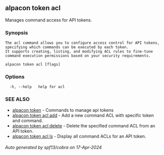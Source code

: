 ## alpacon token acl

Manages command access for API tokens.

### Synopsis


	The acl command allows you to configure access control for API tokens, specifying which commands can be executed by each token. 
	It supports creating, listing, and modifying ACL rules to fine-tune command execution permissions based on your security requirements.
	

```
alpacon token acl [flags]
```

### Options

```
  -h, --help   help for acl
```

### SEE ALSO

* [alpacon token](alpacon_token.md)	 - Commands to manage api tokens
* [alpacon token acl add](alpacon_token_acl_add.md)	 - Add a new command ACL with specific token and command.
* [alpacon token acl delete](alpacon_token_acl_delete.md)	 - Delete the specified command ACL from an API token.
* [alpacon token acl ls](alpacon_token_acl_ls.md)	 - Display all command ACLs for an API token.

###### Auto generated by spf13/cobra on 17-Apr-2024
